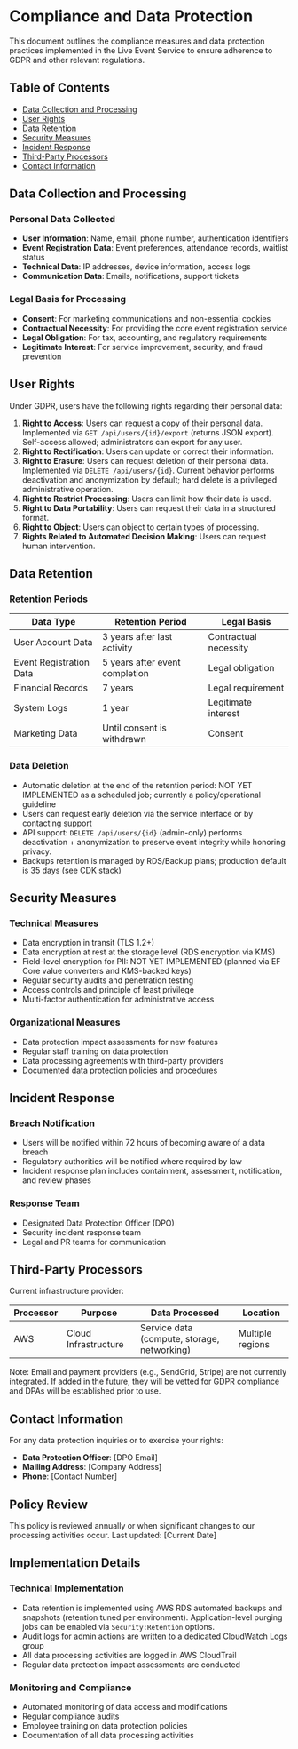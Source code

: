 # Compliance and Data Protection

This document outlines the compliance measures and data protection practices implemented in the Live Event Service to ensure adherence to GDPR and other relevant regulations.

## Table of Contents
- [Data Collection and Processing](#data-collection-and-processing)
- [User Rights](#user-rights)
- [Data Retention](#data-retention)
- [Security Measures](#security-measures)
- [Incident Response](#incident-response)
- [Third-Party Processors](#third-party-processors)
- [Contact Information](#contact-information)

## Data Collection and Processing

### Personal Data Collected
- **User Information**: Name, email, phone number, authentication identifiers
- **Event Registration Data**: Event preferences, attendance records, waitlist status
- **Technical Data**: IP addresses, device information, access logs
- **Communication Data**: Emails, notifications, support tickets

### Legal Basis for Processing
- **Consent**: For marketing communications and non-essential cookies
- **Contractual Necessity**: For providing the core event registration service
- **Legal Obligation**: For tax, accounting, and regulatory requirements
- **Legitimate Interest**: For service improvement, security, and fraud prevention

## User Rights

Under GDPR, users have the following rights regarding their personal data:

1. **Right to Access**: Users can request a copy of their personal data. Implemented via `GET /api/users/{id}/export` (returns JSON export). Self-access allowed; administrators can export for any user.
2. **Right to Rectification**: Users can update or correct their information.
3. **Right to Erasure**: Users can request deletion of their personal data. Implemented via `DELETE /api/users/{id}`. Current behavior performs deactivation and anonymization by default; hard delete is a privileged administrative operation.
4. **Right to Restrict Processing**: Users can limit how their data is used.
5. **Right to Data Portability**: Users can request their data in a structured format.
6. **Right to Object**: Users can object to certain types of processing.
7. **Rights Related to Automated Decision Making**: Users can request human intervention.

## Data Retention

### Retention Periods

| Data Type | Retention Period | Legal Basis |
|-----------|------------------|-------------|
| User Account Data | 3 years after last activity | Contractual necessity |
| Event Registration Data | 5 years after event completion | Legal obligation |
| Financial Records | 7 years | Legal requirement |
| System Logs | 1 year | Legitimate interest |
| Marketing Data | Until consent is withdrawn | Consent |

### Data Deletion
- Automatic deletion at the end of the retention period: NOT YET IMPLEMENTED as a scheduled job; currently a policy/operational guideline
- Users can request early deletion via the service interface or by contacting support
- API support: `DELETE /api/users/{id}` (admin-only) performs deactivation + anonymization to preserve event integrity while honoring privacy.
- Backups retention is managed by RDS/Backup plans; production default is 35 days (see CDK stack)

## Security Measures

### Technical Measures
- Data encryption in transit (TLS 1.2+)
- Data encryption at rest at the storage level (RDS encryption via KMS)
- Field-level encryption for PII: NOT YET IMPLEMENTED (planned via EF Core value converters and KMS-backed keys)
- Regular security audits and penetration testing
- Access controls and principle of least privilege
- Multi-factor authentication for administrative access

### Organizational Measures
- Data protection impact assessments for new features
- Regular staff training on data protection
- Data processing agreements with third-party providers
- Documented data protection policies and procedures

## Incident Response

### Breach Notification
- Users will be notified within 72 hours of becoming aware of a data breach
- Regulatory authorities will be notified where required by law
- Incident response plan includes containment, assessment, notification, and review phases

### Response Team
- Designated Data Protection Officer (DPO)
- Security incident response team
- Legal and PR teams for communication

## Third-Party Processors

Current infrastructure provider:

| Processor | Purpose | Data Processed | Location |
|-----------|---------|----------------|----------|
| AWS | Cloud Infrastructure | Service data (compute, storage, networking) | Multiple regions |

Note: Email and payment providers (e.g., SendGrid, Stripe) are not currently integrated. If added in the future, they will be vetted for GDPR compliance and DPAs will be established prior to use.

## Contact Information

For any data protection inquiries or to exercise your rights:

- **Data Protection Officer**: [DPO Email]
- **Mailing Address**: [Company Address]
- **Phone**: [Contact Number]

## Policy Review

This policy is reviewed annually or when significant changes to our processing activities occur. Last updated: [Current Date]

## Implementation Details

### Technical Implementation
- Data retention is implemented using AWS RDS automated backups and snapshots (retention tuned per environment). Application-level purging jobs can be enabled via `Security:Retention` options.
- Audit logs for admin actions are written to a dedicated CloudWatch Logs group
- All data processing activities are logged in AWS CloudTrail
- Regular data protection impact assessments are conducted

### Monitoring and Compliance
- Automated monitoring of data access and modifications
- Regular compliance audits
- Employee training on data protection policies
- Documentation of all data processing activities
